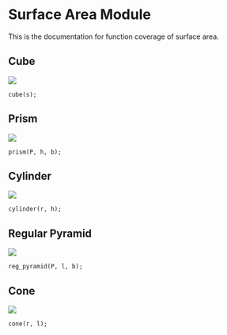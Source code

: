 # Surface Area Module
This is the documentation for function coverage of surface area.

## Cube 
![][cube]
```
cube(s);
```

## Prism
![][prism]
```
prism(P, h, b);
```

## Cylinder
![][cylind]
```
cylinder(r, h);
```

## Regular Pyramid
![][regpyra]
```
reg_pyramid(P, l, b);
```

## Cone
![][cone]
```
cone(r, l);
```

[cube]: https://github.com/ChristoffenOSWorks/libalgebra-rs/blob/master/docs/images/sarea_cube.gif
[prism]: https://github.com/ChristoffenOSWorks/libalgebra-rs/blob/master/docs/images/sarea_prism.gif
[cylind]: https://github.com/ChristoffenOSWorks/libalgebra-rs/blob/master/docs/images/sarea_cylind.gif
[regpyra]: https://github.com/ChristoffenOSWorks/libalgebra-rs/blob/master/docs/images/sarea_reg_pyra.gif
[cone]: https://github.com/ChristoffenOSWorks/libalgebra-rs/blob/master/docs/images/sarea_cone.gif
